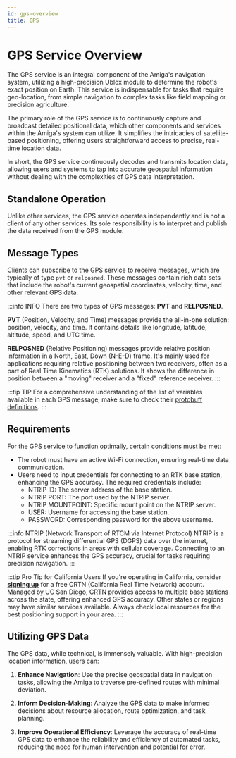 ```yaml
---
id: gps-overview
title: GPS
---
```


# GPS Service Overview

The GPS service is an integral component of the Amiga's navigation system, utilizing a
high-precision Ublox module to determine the robot's exact position on Earth.
This service is indispensable for tasks that require geo-location, from simple
navigation to complex tasks like field mapping or precision agriculture.

The primary role of the GPS service is to continuously capture and broadcast detailed
positional data, which other components and services within the Amiga's system can utilize.
It simplifies the intricacies of satellite-based positioning, offering users straightforward
access to precise, real-time location data.

In short, the GPS service continuously decodes and transmits location data, allowing users
and systems to tap into accurate geospatial information without dealing with the
complexities of GPS data interpretation.

## Standalone Operation

Unlike other services, the GPS service operates independently and is not a client of any other services.
Its sole responsibility is to interpret and publish the data received from the GPS module.

## Message Types

Clients can subscribe to the GPS service to receive messages, which are typically of type `pvt` or `relposned`.
These messages contain rich data sets that include the robot's current geospatial coordinates,
velocity, time, and other relevant GPS data.

:::info INFO
There are two types of GPS messages: **PVT** and **RELPOSNED**.

**PVT** (Position, Velocity, and Time) messages provide the all-in-one solution: position, velocity,
and time.
It contains details like longitude, latitude, altitude, speed, and UTC time.

**RELPOSNED** (Relative Positioning) messages provide relative position information in a
North, East, Down (N-E-D) frame. It's mainly used for applications requiring relative positioning
between two receivers, often as a part of Real Time Kinematics (RTK) solutions.
It shows the difference in position between a "moving" receiver and a "fixed" reference receiver.
:::

:::tip TIP
For a comprehensive understanding of the list of variables available in each GPS message,
make sure to check their [protobuff definitions](https://github.com/farm-ng/farm-ng-amiga/blob/main-v2/protos/farm_ng/gps/gps.proto).
:::

## Requirements

For the GPS service to function optimally, certain conditions must be met:

- The robot must have an active Wi-Fi connection, ensuring real-time data communication.
- Users need to input credentials for connecting to an RTK base station, enhancing the GPS accuracy.
The required credentials include:
  - NTRIP ID: The server address of the base station.
  - NTRIP PORT: The port used by the NTRIP server.
  - NTRIP MOUNTPOINT: Specific mount point on the NTRIP server.
  - USER: Username for accessing the base station.
  - PASSWORD: Corresponding password for the above username.

:::info NTRIP (Network Transport of RTCM via Internet Protocol)
NTRIP is a protocol for streaming differential GPS (DGPS) data over the internet, enabling RTK
corrections in areas with cellular coverage.
Connecting to an NTRIP service enhances the GPS accuracy, crucial for tasks requiring precision navigation.
:::

:::tip Pro Tip for California Users
If you're operating in California, consider [**signing up**](https://www.surveymonkey.com/survey-taken?sm=8oRYqrBI74rDSaBAdtcV5GY0_2FRs585_2FD4c_2BTVJDw_2Be9msUlD1XrZDpZ1Rvu0DLWBo8bsPAjLG8jj8DbutXMqryiezNdZiuVvgEb0osp55QY_3D)
for a free CRTN
(California Real Time Network) account.
Managed by UC San Diego, [CRTN](http://sopac-csrc.ucsd.edu/index.php/crtn/) provides access
to multiple base stations across the state, offering enhanced GPS accuracy.
Other states or regions may have similar services available.
Always check local resources for the best positioning support in your area.
:::

## Utilizing GPS Data

The GPS data, while technical, is immensely valuable.
With high-precision location information, users can:

1. **Enhance Navigation**:
Use the precise geospatial data in navigation tasks, allowing the Amiga to traverse pre-defined
routes with minimal deviation.

2. **Inform Decision-Making**:
Analyze the GPS data to make informed decisions about resource allocation, route optimization,
and task planning.

3. **Improve Operational Efficiency**:
Leverage the accuracy of real-time GPS data to enhance the reliability and efficiency of automated tasks,
reducing the need for human intervention and potential for error.
